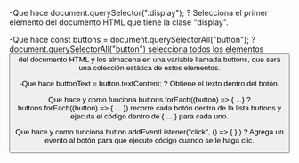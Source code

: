 -Que hace document.querySelector(".display"); ? Selecciona el primer elemento del documento HTML que tiene la clase "display". 

-Que hace const buttons = document.querySelectorAll("button"); ? document.querySelectorAll("button") selecciona todos los elementos <button> del documento HTML y los 
almacena en una variable llamada buttons, que será una colección estática de estos elementos. 

-Que hace buttonText = button.textContent; ? Obtiene el texto dentro del botón.

Que hace y como funciona buttons.forEach((button) => { ...} ? buttons.forEach((button) => { ... }) recorre cada botón dentro de la lista buttons y ejecuta el código dentro de { ... } para cada uno.

Que hace y como funciona button.addEventListener("click", () => { } ) ? Agrega un evento al botón para que ejecute código cuando se le haga clic.
